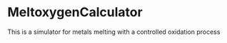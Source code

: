 MeltoxygenCalculator
====================

This is a simulator for metals melting with a controlled oxidation process